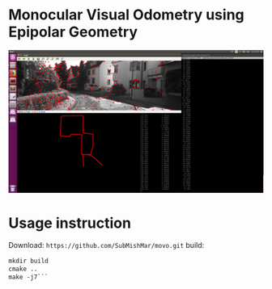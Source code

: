 # Monocular Visual Odometry using Epipolar Geometry

![Alt text](docs/screenshot.png?raw=true "Screenshot during VO operation")

# Usage instruction
Download:
```https://github.com/SubMishMar/movo.git```
build:
```cd movo
mkdir build
cmake ..
make -j7```



